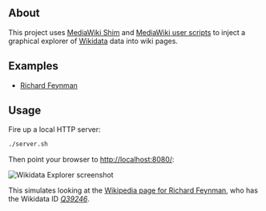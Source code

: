 ## About

This project uses [MediaWiki Shim](https://github.com/earldouglas/mediawiki-shim) and [MediaWiki user scripts](https://www.mediawiki.org/wiki/Manual:Interface/JavaScript) to inject a graphical explorer of [Wikidata](https://www.wikidata.org/) data into wiki pages.

## Examples

* [Richard Feynman](http://earldouglas.github.io/wikidata-explorer/Richard_Feynman/)

## Usage

Fire up a local HTTP server:

```bash
./server.sh
```

Then point your browser to [http://localhost:8080/](http://localhost:8080/):

![Wikidata Explorer screenshot](https://raw.githubusercontent.com/earldouglas/wikidata-explorer/gh-pages/readme/screenshot.png)

This simulates looking at the [Wikipedia page for Richard Feynman](https://en.wikipedia.org/wiki/Richard_Feynman), who has the Wikidata ID [*Q39246*](https://www.wikidata.org/wiki/Q39246).

